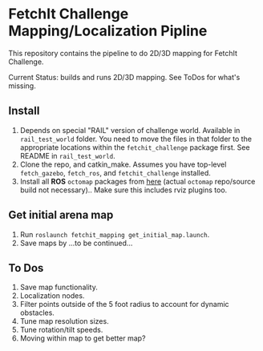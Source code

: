 # FetchIt Challenge Mapping/Localization Pipline

This repository contains the pipeline to do 2D/3D mapping for FetchIt Challenge.

Current Status: builds and runs 2D/3D mapping. See ToDos for what's missing.

## Install
1. Depends on special "RAIL" version of challenge world. Available in `rail_test_world` folder.
You need to move the files in that folder to the appropriate locations within the 
`fetchit_challenge` package first. See README in `rail_test_world`.
2. Clone the repo, and catkin_make. Assumes you have top-level `fetch_gazebo`, `fetch_ros`, 
and `fetchit_challenge` installed.
3. Install all **ROS** `octomap` packages from [here](https://github.com/OctoMap) (actual 
`octomap` repo/source build not necessary).. Make sure this includes rviz plugins too.

## Get initial arena map
1. Run `roslaunch fetchit_mapping get_initial_map.launch`.
2. Save maps by ...to be continued...

## To Dos
1. Save map functionality.
1. Localization nodes.
1. Filter points outside of the 5 foot radius to account for dynamic obstacles.
1. Tune map resolution sizes.
1. Tune rotation/tilt speeds.
1. Moving within map to get better map?